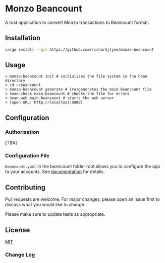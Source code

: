 # Monzo Beancount

A rust application to convert Monzo transactions to Beancount format.

## Installation

```bash
cargo install --git https://github.com/richardjlyon/monzo-beancount
```

## Usage

```shell
> monzo-beancount init # initialises the file system in the home directory
> cd ~/beancount
> monzo-beancount generate # (re)generates the main Beancount file
> bean-check main.beancount # checks the file for errors
> bean-web main.beancount # starts the web server
> (open URL: http://localhost:8080)
```

## Configuration

### Authorisation

[TBA]

### Configuration File

`beancount.yaml` in the beancount folder root allows you to configure the app to your
accounts. See [documentation]() for details.

## Contributing

Pull requests are welcome. For major changes, please open an issue first
to discuss what you would like to change.

Please make sure to update tests as appropriate.

## License

[MIT](https://choosealicense.com/licenses/mit/)

### Change Log

